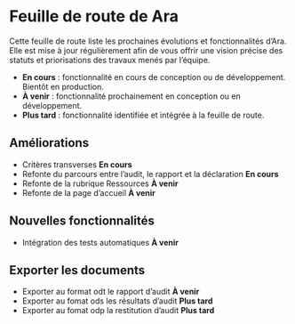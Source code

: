 # Feuille de route de Ara

Cette feuille de route liste les prochaines évolutions et fonctionnalités d’Ara. Elle est mise à jour régulièrement afin de vous offrir une vision précise des statuts et priorisations des travaux menés par l’équipe.

- **En cours** : fonctionnalité en cours de conception ou de développement. Bientôt en production.
- **À venir** : fonctionnalité prochainement en conception ou en développement.
- **Plus tard** : fonctionnalité identifiée et intégrée à la feuille de route.

## Améliorations

- Critères transverses **En cours**
- Refonte du parcours entre l’audit, le rapport et la déclaration **En cours**
- Refonte de la rubrique Ressources **À venir**
- Refonte de la page d’accueil **À venir**

## Nouvelles fonctionnalités

- Intégration des tests automatiques **À venir**

## Exporter les documents

- Exporter au format odt le rapport d’audit **À venir**
- Exporter au fomat ods les résultats d’audit **Plus tard**
- Exporter au fomat odp la restitution d’audit **Plus tard**
